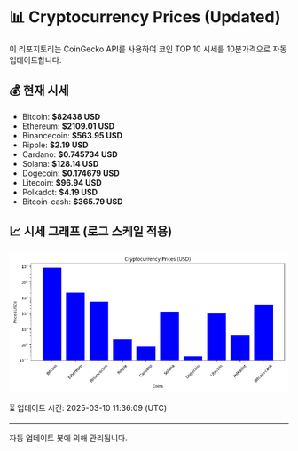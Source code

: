 
# 📊 Cryptocurrency Prices (Updated)

이 리포지토리는 CoinGecko API를 사용하여 코인 TOP 10 시세를 10분가격으로 자동 업데이트합니다.

## 💰 현재 시세
- Bitcoin: **$82438 USD**
- Ethereum: **$2109.01 USD**
- Binancecoin: **$563.95 USD**
- Ripple: **$2.19 USD**
- Cardano: **$0.745734 USD**
- Solana: **$128.14 USD**
- Dogecoin: **$0.174679 USD**
- Litecoin: **$96.94 USD**
- Polkadot: **$4.19 USD**
- Bitcoin-cash: **$365.79 USD**

## 📈 시세 그래프 (로그 스케일 적용)
![Crypto Prices](crypto_prices.png)

⏳ 업데이트 시간: 2025-03-10 11:36:09 (UTC)

---
자동 업데이트 봇에 의해 관리됩니다.
